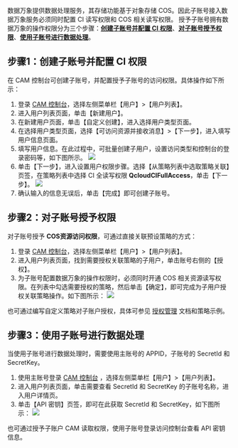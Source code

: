 数据万象提供数据处理服务，其存储功能基于对象存储 COS。因此子账号接入数据万象服务必须同时配置 CI 读写权限和 COS 相关读写权限。
授予子账号拥有数据万象的操作权限分为三个步骤：**[创建子账号并配置 CI 权限](#step1)**、**[对子账号授予权限](#step2)**、**[使用子账号进行数据处理](#step3)**。


<span id="step1"></span>
## 步骤1：创建子账号并配置 CI 权限

在 CAM 控制台可创建子账号，并配置授予子账号的访问权限。具体操作如下所示：
 
1. 登录 [CAM 控制台](https://console.cloud.tencent.com/cam)，选择左侧菜单栏【用户】>【用户列表】。
2. 进入用户列表页面，单击【新建用户】。
3. 在新建用户页面，单击【自定义创建】，进入选择用户类型页面。
4. 在选择用户类型页面，选择【可访问资源并接收消息】>【下一步】，进入填写用户信息页面。
5. 填写用户信息。在此过程中，可批量创建子用户，设置访问类型和控制台的登录密码等，如下图所示。
![](https://main.qcloudimg.com/raw/72d6a1252d6cb1efec4aa507aa08fc64.jpg)
6. 单击【下一步】，进入设置用户权限步骤。选择【从策略列表中选取策略关联】页签，在策略列表中选择 CI 全读写权限 **QcloudCIFullAccess**，单击【下一步】。
![](https://main.qcloudimg.com/raw/eeb0ba02d111cb92bc6dec64a660e774.jpg)
7. 确认输入的信息无误后，单击【完成】即可创建子账号。


<span id="step2"></span>
## 步骤2：对子账号授予权限

对子账号授予 **COS资源访问权限**，可通过直接关联预设策略的方式：
1. 登录 [CAM 控制台](https://console.cloud.tencent.com/cam)，选择左侧菜单栏【用户】>【用户列表】。
2. 进入用户列表页面，找到需要授权关联策略的子用户，单击账号右侧的【授权】。
3. 为子账号配置数据万象的操作权限时，必须同时开通 COS 相关资源读写权限。在列表中勾选需要授权的策略，然后单击【确定】，即可完成为子用户授权关联策略操作。如下图所示：
![](https://main.qcloudimg.com/raw/805d8fb27bc99c2d32482a0e3b6a7b51.png)

也可通过编写自定义策略对子账户授权，具体可参见 [授权管理](https://cloud.tencent.com/document/product/598/10602) 文档和策略示例。


<span id="step3"></span>
## 步骤3：使用子账号进行数据处理
当使用子账号进行数据处理时，需要使用主账号的 APPID，子账号的 SecretId 和 SecretKey。

1. 使用主账号登录 [CAM 控制台](https://console.cloud.tencent.com/cam) ，选择左侧菜单栏【用户】>【用户列表】。
2. 进入用户列表页面，单击需要查看 SecretId 和 SecretKey 的子账号名称，进入用户详情页。
3. 单击【API 密钥】页签，即可在此获取 SecretId 和 SecretKey，如下图所示：
![](https://main.qcloudimg.com/raw/fee1d3f637cd4ccd1ca6d27bde9f4c01.jpg)

也可通过授予子账户 CAM 读取权限，使用子账号登录访问控制台查看 API 密钥信息。

 




